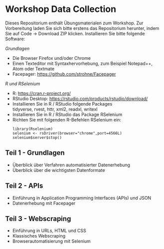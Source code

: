 # Workshop Data Collection

Dieses Repositorium enthält Übungsmaterialen zum Workshop. Zur Vorbereitung laden Sie sich bitte erstens das Repositorium herunter, indem Sie auf Code -> Download ZIP klicken.
Installieren Sie bitte folgende Software:

*Grundlagen*
- Die Browser Firefox und/oder Chrome
- Einen Texteditor mit Syntaxhervorhebung, zum Beispiel Notepad++, Atom oder Textmate
- Facepager: https://github.com/strohne/Facepager

*R und RSelenium*
- R: https://cran.r-project.org/
- RStudio Desktop: https://rstudio.com/products/rstudio/download/
- Installieren Sie in R / RStudio folgende Packages\
  tidyverse, rvest, httr, xml2, readxl, writexl
- Installieren Sie in R / RStudio das Package RSelenium
- Richten Sie mit folgenden R-Befehlen RSelenium ein: 
  ```
  library(Rselenium)
  selenium <- rsDriver(browser="chrome",port=4566L)
  selenium$server$stop()
  ```


## Teil 1 - Grundlagen
- Überblick über Verfahren automatisierter Datenerhebung
- Überblick über die wichtigsten Datenformate

## Teil 2 - APIs
- Einführung in Application Programming Interfaces (APIs) und JSON
- Datenerhebung mit Facepager

## Teil 3 - Webscraping
- Einführung in URLs, HTML und CSS
- Klassisches Webscraping
- Browserautomatisierung mit Selenium
